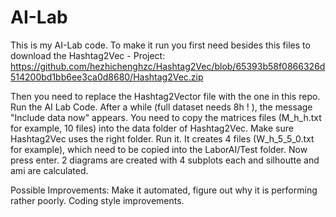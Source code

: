 # AI-Lab
This is my AI-Lab code. 
To make it run you first need besides this files to download the Hashtag2Vec - Project:
https://github.com/hezhichenghzc/Hashtag2Vec/blob/65393b58f0866326d514200bd1bb6ee3ca0d8680/Hashtag2Vec.zip

Then you need to replace the Hashtag2Vector file with the one in this repo.
Run the AI Lab Code. After a while (full dataset needs 8h ! ),  the message "Include data now" appears. You need to copy the matrices files (M_h_h.txt for 
example, 10 files) into the data folder of Hashtag2Vec. Make sure Hashtag2Vec uses the right folder. Run it. It creates 4 files (W_h_5_5_0.txt for example), 
which need to be copied into the LaborAI/Test folder. Now press enter. 2 diagrams are created with 4 subplots each and silhoutte and ami are calculated.

Possible Improvements:
Make it automated, figure out why it is performing rather poorly. Coding style improvements.
